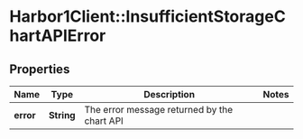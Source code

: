 # Harbor1Client::InsufficientStorageChartAPIError

## Properties
Name | Type | Description | Notes
------------ | ------------- | ------------- | -------------
**error** | **String** | The error message returned by the chart API | 


